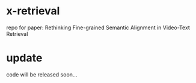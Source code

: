 # x-retrieval
repo for paper: Rethinking Fine-grained Semantic Alignment in Video-Text Retrieval

# update
code will be released soon...
